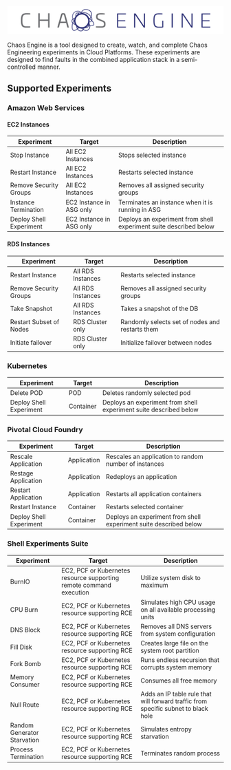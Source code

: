 # 
![Chaos Engine Full Logo](./images/chaos-engine-full.png)

Chaos Engine is a tool designed to create, watch, and complete Chaos Engineering experiments in Cloud Platforms. These experiments are designed to find faults in the combined application stack in a semi-controlled manner.

## Supported Experiments

### Amazon Web Services

#### EC2 Instances

| Experiment |Target| Description |
| --- | --- | --- |
| Stop Instance | All EC2 Instances | Stops selected instance |
| Restart Instance | All EC2 Instances | Restarts selected instance |
| Remove Security Groups | All EC2 Instances| Removes all assigned security groups|
| Instance Termination | EC2 Instance in ASG only | Terminates an instance when it is running in ASG |
| Deploy Shell Experiment | EC2 Instance in ASG only | Deploys an experiment from shell experiment suite described below |

#### RDS Instances

| Experiment |Target| Description |
| --- | --- | --- |
| Restart Instance | All RDS Instances | Restarts selected instance|
| Remove Security Groups | All RDS Instances| Removes all assigned security groups|
| Take Snapshot | All RDS Instances| Takes a snapshot of the DB|
| Restart Subset of Nodes | RDS Cluster only| Randomly selects set of nodes and restarts them|
| Initiate failover | RDS Cluster only | Initialize failover between nodes |

### Kubernetes

| Experiment |Target| Description |
| --- | --- | --- |
| Delete POD | POD | Deletes randomly selected pod|
| Deploy Shell Experiment | Container | Deploys an experiment from shell experiment suite described below |

### Pivotal Cloud Foundry 

| Experiment |Target| Description |
| --- | --- | --- |
| Rescale Application | Application | Rescales an application to random number of instances |
| Restage Application | Application | Redeploys an application |
| Restart Application | Application | Restarts all application containers |
| Restart Instance | Container | Restarts selected container |
| Deploy Shell Experiment | Container | Deploys an experiment from shell experiment suite described below |

### Shell Experiments Suite

| Experiment |Target| Description |
| --- | --- | --- |
| BurnIO | EC2, PCF or Kubernetes resource supporting remote command execution | Utilize system disk to maximum |
| CPU Burn | EC2, PCF or Kubernetes resource supporting RCE | Simulates high CPU usage on all available processing units |
| DNS Block | EC2, PCF or Kubernetes resource supporting RCE | Removes all DNS servers from system configuration |
| Fill Disk | EC2, PCF or Kubernetes resource supporting RCE | Creates large file on the system root partition |
| Fork Bomb | EC2, PCF or Kubernetes resource supporting RCE | Runs endless recursion that corrupts system memory |
| Memory Consumer | EC2, PCF or Kubernetes resource supporting RCE | Consumes all free memory |
| Null Route | EC2, PCF or Kubernetes resource supporting RCE | Adds an IP table rule that will forward traffic from specific subnet to black hole |
| Random Generator Starvation | EC2, PCF or Kubernetes resource supporting RCE | Simulates entropy starvation |
| Process Termination | EC2, PCF or Kubernetes resource supporting RCE | Terminates random process |
